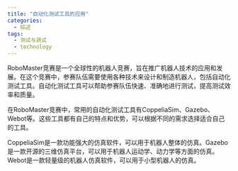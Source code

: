 ```yaml
---  
title: "自动化测试工具的应用"  
categories:  
  - 综述  
tags: 
  - 测试与调试 
  - technology  
---  
```


RoboMaster竞赛是一个全球性的机器人竞赛，旨在推广机器人技术的应用和发展。在这个竞赛中，参赛队伍需要使用各种技术来设计和制造机器人，包括自动化测试工具。自动化测试工具可以帮助参赛队伍快速、准确地进行测试，提高测试效率和质量。

在RoboMaster竞赛中，常用的自动化测试工具有CoppeliaSim、Gazebo、Webot等。这些工具都有自己的特点和优势，可以根据不同的需求选择适合自己的工具。

CoppeliaSim是一款功能强大的仿真软件，可以用于机器人整体的仿真。Gazebo是一款开源的三维仿真平台，可以用于机器人运动学、动力学等方面的仿真。Webot是一款轻量级的机器人仿真软件，可以用于小型机器人的仿真。 
